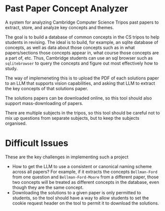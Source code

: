 # Past Paper Concept Analyzer

A system for analyzing Cambridge Computer Science Tripos past papers to extract, store, and analyze key concepts and themes.

The goal is to build a database of common concepts in the CS tripos to help students in revising.
The ideal is to build, for example, an sqlite database of concepts, as well as data about those concepts
such as in what papers/sections those concepts appear in, what course those concepts are a part of, etc.
Thus, Cambridge students can use an sql browser such as `sqlitebrowser` to query the concepts and
figure out most effectively how to study.

The way of implemeneting this is to upload the PDF of each solutions paper to an LLM that
supports vision capabilities, and asking that LLM to extract the key concepts of that solutions paper.

The solutions papers can be downloaded online, so this tool should also support mass-downloading of papers.

There are multiple subjects in the tripos, so this tool should be careful not to mix up questions from separate subjects, but to keep the subjects organised.

# Difficult Issues
These are the key challenges in implementing such a project

- How to get the LLM to use a consistent or canonical naming scheme across all papers? For example, if it extracts the concepts `Bellman-Ford` from one question and `Bellman-Ford-Moore` from a different paper, those two concepts will be treated as different concepts in the database, even though they are the same concept.
- Downloading the solutions to a given paper is only permitted to students, so the tool should have a way to allow students to set the cookie request header on the tool to permit it to download the solutions.
